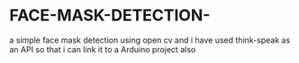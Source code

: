 # FACE-MASK-DETECTION-
a simple face mask detection using open cv and i have used think-speak as an API so that i can link it to a Arduino project also
